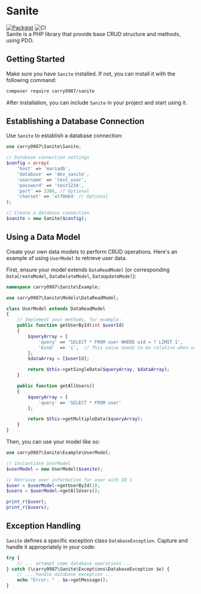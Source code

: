 # Sanite
[![Packgist](https://img.shields.io/packagist/v/carry0987/sanite.svg?style=flat-square)](https://packagist.org/packages/carry0987/sanite) 
![CI](https://github.com/carry0987/Sanite/actions/workflows/php-unit.yml/badge.svg)  
Sanite is a PHP library that provide base CRUD structure and methods, using PDO.

## Getting Started
Make sure you have `Sanite` installed. If not, you can install it with the following command:

```bash
composer require carry0987/sanite
```

After installation, you can include `Sanite` in your project and start using it.

## Establishing a Database Connection

Use `Sanite` to establish a database connection:

```php
use carry0987\Sanite\Sanite;

// Database connection settings
$config = array(
    'host' => 'mariadb',
    'database' => 'dev_sanite',
    'username' => 'test_user',
    'password' => 'test1234',
    'port' => 3306, // Optional
    'charset' => 'utf8mb4' // Optional
);

// Create a database connection
$sanite = new Sanite($config);
```

## Using a Data Model

Create your own data models to perform CRUD operations. Here's an example of using `UserModel` to retrieve user data.

First, ensure your model extends `DataReadModel` (or corresponding `DataCreateModel`, `DataDeleteModel`, `DataUpdateModel`):

```php
namespace carry0987\Sanite\Example;

use carry0987\Sanite\Models\DataReadModel;

class UserModel extends DataReadModel
{
    // Implement your methods, for example:
    public function getUserById(int $userId)
    {
        $queryArray = [
            'query' => 'SELECT * FROM user WHERE uid = ? LIMIT 1',
            'bind'  => 'i',  // This value needs to be relative when using DBUtil::getPDOType
        ];
        $dataArray = [$userId];

        return $this->getSingleData($queryArray, $dataArray);
    }

    public function getAllUsers()
    {
        $queryArray = [
            'query' => 'SELECT * FROM user'
        ];

        return $this->getMultipleData($queryArray);
    }
}
```

Then, you can use your model like so:

```php
use carry0987\Sanite\Example\UserModel;

// Instantiate UserModel
$userModel = new UserModel($sanite);

// Retrieve user information for user with ID 1
$user = $userModel->getUserById(1);
$users = $userModel->getAllUsers();

print_r($user);
print_r($users);
```

## Exception Handling

`Sanite` defines a specific exception class `DatabaseException`. Capture and handle it appropriately in your code:

```php
try {
    // ... attempt some database operations ...
} catch (\carry0987\Sanite\Exceptions\DatabaseException $e) {
    // ... handle database exception ...
    echo "Error: " . $e->getMessage();
}
```
